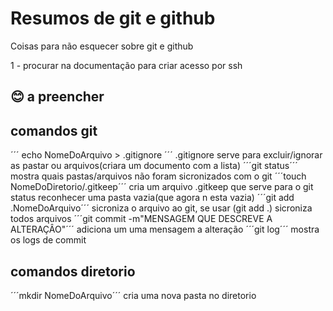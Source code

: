 
# Resumos de git e github

Coisas para não esquecer sobre git e github

1 - procurar na documentação para criar acesso por ssh

## 😊 a preencher

## comandos git

´´´ echo NomeDoArquivo > .gitignore ´´´
.gitignore serve para excluir/ignorar as pastar ou arquivos(criara um documento com a lista)
´´´git status´´´
mostra quais pastas/arquivos não foram sicronizados com o git
´´´touch NomeDoDiretorio/.gitkeep´´´
cria um arquivo .gitkeep que serve para o git status reconhecer uma pasta vazia(que agora n esta vazia)
´´´git add .NomeDoArquivo´´´
sicroniza o arquivo ao git, se usar (git add .) sicroniza todos arquivos
´´´git commit -m"MENSAGEM QUE DESCREVE A ALTERAÇÂO"´´´
adiciona um uma mensagem a alteração
´´´git log´´´ 
mostra os logs de commit
## comandos diretorio
´´´mkdir NomeDoArquivo´´´ 
cria uma nova pasta no diretorio
